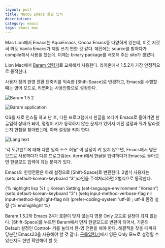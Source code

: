 ```yaml
---
layout: post
title: MacOS Emacs 한글 입력
description: 
category: emacs
tags: emacs mac
---
```


Mac Lion에서 Emacs는 AquaEmacs, Cocoa Emacs등 다양하게 있는데, 이것 저것 써 봐도 Vanila Emacs가 제일 쓰기 편한 것 같다. 예전에는 source를 받아다가 compile해서 사용을 했는데, 이제는 binary package를 배포해 주는 site가 생겼다.

Lion Mac에서 [Baram 입력기][1]로 교체해서 사용한다. 라이온에서 1.5.2가 가장 안정적으로 동작한다.

사용자 정의 한영 전환 단축키를 익숙한 [Shift-Space]로 변경하고, Emacs를 수행할 때는 영어 모드로, 리맵퍼는 사용안함으로 설정한다.

![Baram 1 5 2][2]

![Baram application][3]

OS를 새로 인스톨 하고 난 후, 다른 프로그램에서 한글을 쓰다가 Emacs로 돌아가면 한글입력 상태가 되어, 명령어 키가 동작하지 않는 문제가 있어서 예전 설정과 뭐가 달라졌는지 한참을 찾아봤는데, 아래 설정을 켜야 한다.

![Lang text][4]

‘각 도큐멘트에 대해 다른 입력 소스 허용’ 이 설정이 켜 있지 않으면, Emacs에서 영문 모드로 사용하다가 다른 프로그램(ex. iterm)에서 한글을 입력하다가 Emacs로 돌아오면 한글모드 입력이 되는 문제가 있다.

Emacs의 한영전환은 아래 설정으로 [Shift-Space]로 변환한다. 2벌식 사용자는 (setq default-korean-keyboard “3″)라인을 주석처리하면 2벌식으로 동작한다.

{% highlight lisp %}
    ;; Korean Setting
    (set-language-environment "Korean")
    (setq default-korean-keyboard "3")
    (setq input-method-verbose-flag nil input-method-highlight-flag nil)
    (prefer-coding-system 'utf-8) ; utf-8 환경 설정
{% endhighlight %}

Baram 1.5.2와 Emacs 24가 호환이 맞지 않는지 영문 Only 모드로 설정이 되지 않는다. [Shift-Space]를 누르면 Baram에서 먼저 한글모드로 변환이 되어서, 기존의 Default 설정인 Control- 키를 눌러서 한-영 전환을 해야 한다. 해결책을 찾을 때까지 당분간 Emacs23을 사용해야 할 것 같다. [구름입력기][5]에서 영문 Only 모드로 설정될 수 있는지도 한번 확인해야 할 듯

   [1]: http://baramim.blogspot.kr/
   [2]: http://jmjeong.com/wp-content/uploads/2012/06/baram-1.5.2.png (baram-1.5.2.png)
   [3]: http://jmjeong.com/wp-content/uploads/2012/06/baram-application.png (baram-application.png)
   [4]: http://jmjeong.com/wp-content/uploads/2012/06/lang-text.png (lang-text.png)
   [5]: http://gureum.org/
  
